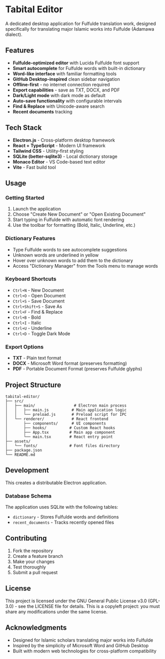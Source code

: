 # Tabital Editor

A dedicated desktop application for Fulfulde translation work, designed specifically for translating major Islamic works into Fulfulde (Adamawa dialect).

## Features

- **Fulfulde-optimized editor** with Lucida Fulfulde font support
- **Smart autocomplete** for Fulfulde words with built-in dictionary
- **Word-like interface** with familiar formatting tools
- **GitHub Desktop-inspired** clean sidebar navigation
- **Offline-first** - no internet connection required
- **Export capabilities** - save as TXT, DOCX, and PDF
- **Dark/Light mode** with dark mode as default
- **Auto-save functionality** with configurable intervals
- **Find & Replace** with Unicode-aware search
- **Recent documents** tracking

## Tech Stack

- **Electron.js** - Cross-platform desktop framework
- **React + TypeScript** - Modern UI framework
- **Tailwind CSS** - Utility-first styling
- **SQLite (better-sqlite3)** - Local dictionary storage
- **Monaco Editor** - VS Code-based text editor
- **Vite** - Fast build tool

## Usage

### Getting Started

1. Launch the application
2. Choose "Create New Document" or "Open Existing Document"
3. Start typing in Fulfulde with automatic font rendering
4. Use the toolbar for formatting (Bold, Italic, Underline, etc.)

### Dictionary Features

- Type Fulfulde words to see autocomplete suggestions
- Unknown words are underlined in yellow
- Hover over unknown words to add them to the dictionary
- Access "Dictionary Manager" from the Tools menu to manage words

### Keyboard Shortcuts

- `Ctrl+N` - New Document
- `Ctrl+O` - Open Document
- `Ctrl+S` - Save Document
- `Ctrl+Shift+S` - Save As
- `Ctrl+F` - Find & Replace
- `Ctrl+B` - Bold
- `Ctrl+I` - Italic
- `Ctrl+U` - Underline
- `Ctrl+D` - Toggle Dark Mode

### Export Options

- **TXT** - Plain text format
- **DOCX** - Microsoft Word format (preserves formatting)
- **PDF** - Portable Document Format (preserves Fulfulde glyphs)

## Project Structure

```
tabital-editor/
├── src/
│   ├── main/                 # Electron main process
│   │   ├── main.js          # Main application logic
│   │   └── preload.js       # Preload script for IPC
│   └── renderer/            # React frontend
│       ├── components/      # UI components
│       ├── hooks/          # Custom React hooks
│       ├── App.tsx         # Main app component
│       └── main.tsx        # React entry point
├── assets/
│   └── fonts/              # Font files directory
├── package.json
└── README.md
```

## Development

This creates a distributable Electron application.

### Database Schema

The application uses SQLite with the following tables:

- `dictionary` - Stores Fulfulde words and definitions
- `recent_documents` - Tracks recently opened files

## Contributing

1. Fork the repository
2. Create a feature branch
3. Make your changes
4. Test thoroughly
5. Submit a pull request

## License

This project is licensed under the GNU General Public License v3.0 (GPL-3.0) - see the LICENSE file for details. This is a copyleft project: you must share any modifications under the same license.

## Acknowledgments

- Designed for Islamic scholars translating major works into Fulfulde
- Inspired by the simplicity of Microsoft Word and GitHub Desktop
- Built with modern web technologies for cross-platform compatibility
